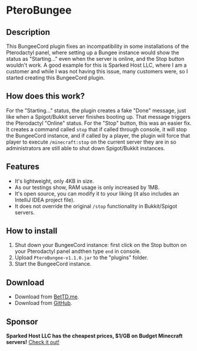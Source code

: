 # PteroBungee
## Description
This BungeeCord plugin fixes an incompatibility in some installations of the Pterodactyl panel, where setting up a Bungee instance would show the status as "Starting..." even when the server is online, and the Stop button wouldn't work. A good example for this is Sparked Host LLC, where I am a customer and while I was not having this issue, many customers were, so I started creating this BungeeCord plugin.
## How does this work?
For the "Starting..." status, the plugin creates a fake "Done" message, just like when a Spigot/Bukkit server finishes booting up. That message triggers the Pterodactyl "Online" status.
For the "Stop" button, this was an easier fix. It creates a command called `stop` that if called through console, it will stop the BungeeCord instance, and if called by a player, the plugin will force that player to execute `/minecraft:stop` on the current server they are in so administrators are still able to shut down Spigot/Bukkit instances.
## Features
- It's lightweight, only 4KB in size.
- As our testings show, RAM usage is only increased by 1MB.
- It's open source, you can modify it to your liking (it also includes an IntelliJ IDEA project file).
- It does not override the original `/stop` functionality in Bukkit/Spigot servers.
## How to install
1. Shut down your BungeeCord instance: first click on the Stop button on your Pterodactyl panel andthen type `end` in console.
2. Upload `PteroBungee-v1.1.0.jar` to the "plugins" folder.
3. Start the BungeeCord instance.
## Download
- Download from [BetTD.me](https://builds.bettd.me/java/bungeecord/pterobungee/).
- Download from [GitHub](https://github.com/BetTD/PteroBungee/releases).
## Sponsor
**Sparked Host LLC has the cheapest prices, $1/GB on Budget Minecraft servers!**
[Check it out!](https://billing.sparkedhost.us/aff.php?aff=229)

